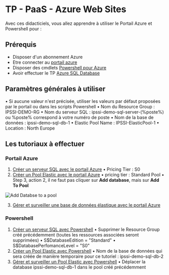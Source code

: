 # TP - PaaS - Azure Web Sites

Avec ces didacticiels, vous allez apprendre à utiliser le Portail Azure et Powershell pour :






## Prérequis

* Disposer d'un abonnement Azure
* Etre connecter au [portail azure](https://portal.azure.com/)
* Disposer des cmdlets [Powershell pour Azure](https://azure.microsoft.com/en-us/documentation/articles/powershell-install-configure/)
* Avoir effectuer le TP [Azure SQL Database](https://github.com/MaximeLaunay/AzureAssets/blob/dev/Cours/AzureSQLDatabase/readme.md)

## Paramètres générales à utiliser
• Si aucune valeur n'est précisée, utiliser les valeurs par défaut proposées par le portail ou dans les scripts Powershell
• Nom du Resource Group : IPSSI-DEMO-RG
• Nom du serveur SQL : ipssi-demo-sql-server-(%poste%) ou %poste% correspond à votre numéro de poste
• Nom de la base de données : ipssi-demo-sql-db-1
• Elastic Pool Name : IPSSI-ElasticPool-1
• Location : North Europe

## Les tutoriaux à effectuer
### Portail Azure

1. [Créer un serveur SQL avec le portail Azure](https://azure.microsoft.com/fr-fr/documentation/articles/sql-database-get-started/)
• Pricing Tier : S0
2. [Créer un Pool Elastic avec le portail Azure](https://azure.microsoft.com/en-us/documentation/articles/sql-database-elastic-pool-create-portal/)
• pricing tier : Standard Pool
• Step 3, action 2, il ne faut pas cliquer sur **Add database**, mais sur **Add To Pool**

![Add Databse to a pool](./media/AzureSQLDatabase_1.png)

3. [Gérer et surveiller une base de données élastique avec le portail Azure](https://azure.microsoft.com/en-us/documentation/articles/sql-database-elastic-pool-manage-portal/#elastic-database-monitoring)

### Powershell
1. [Créer un serveur SQL avec Powershell](https://azure.microsoft.com/fr-fr/documentation/articles/sql-database-get-started/)
• Supprimer le Resource Group créé précédemment (toutes les ressources associées seront supprimées)
• S$DatabaseEdition = "Standard"
• S$DatabasePerfomanceLevel = "S0"
2. [Créer un Pool Elastic avec Powershell](https://azure.microsoft.com/en-us/documentation/articles/sql-database-elastic-pool-create-powershell/)
• Nom de la base de données qui sera créée de manière temporaire pour ce tutoriel : ipssi-demo-sql-db-2
3. [Gérer et surveiller un Pool Elastic avec Powershell](https://azure.microsoft.com/en-us/documentation/articles/sql-database-elastic-pool-manage-powershell/)
• Déplacer la database ipssi-demo-sql-db-1 dans le pool créé précédemment
